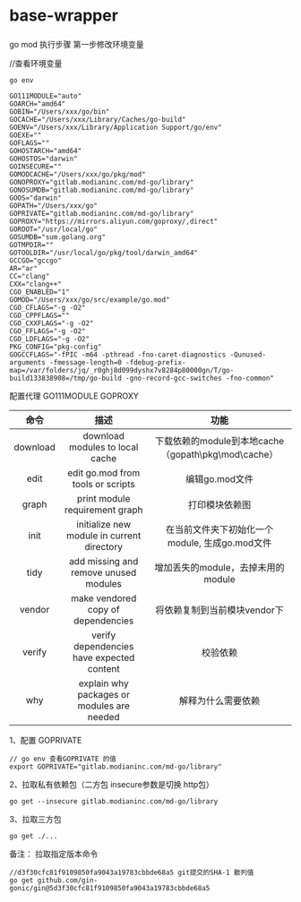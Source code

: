 # base-wrapper


##### 
go mod 执行步骤
第一步修改环境变量

//查看环境变量
```cassandraql
go env

GO111MODULE="auto"
GOARCH="amd64"
GOBIN="/Users/xxx/go/bin"
GOCACHE="/Users/xxx/Library/Caches/go-build"
GOENV="/Users/xxx/Library/Application Support/go/env"
GOEXE=""
GOFLAGS=""
GOHOSTARCH="amd64"
GOHOSTOS="darwin"
GOINSECURE=""
GOMODCACHE="/Users/xxx/go/pkg/mod"
GONOPROXY="gitlab.modianinc.com/md-go/library"
GONOSUMDB="gitlab.modianinc.com/md-go/library"
GOOS="darwin"
GOPATH="/Users/xxx/go"
GOPRIVATE="gitlab.modianinc.com/md-go/library"
GOPROXY="https://mirrors.aliyun.com/goproxy/,direct"
GOROOT="/usr/local/go"
GOSUMDB="sum.golang.org"
GOTMPDIR=""
GOTOOLDIR="/usr/local/go/pkg/tool/darwin_amd64"
GCCGO="gccgo"
AR="ar"
CC="clang"
CXX="clang++"
CGO_ENABLED="1"
GOMOD="/Users/xxx/go/src/example/go.mod"
CGO_CFLAGS="-g -O2"
CGO_CPPFLAGS=""
CGO_CXXFLAGS="-g -O2"
CGO_FFLAGS="-g -O2"
CGO_LDFLAGS="-g -O2"
PKG_CONFIG="pkg-config"
GOGCCFLAGS="-fPIC -m64 -pthread -fno-caret-diagnostics -Qunused-arguments -fmessage-length=0 -fdebug-prefix-map=/var/folders/jq/_r0ghj8d099dyshx7v8284p80000gn/T/go-build133838908=/tmp/go-build -gno-record-gcc-switches -fno-common"
```
配置代理
GO111MODULE  GOPROXY

| 命令 | 描述 | 功能 |
| :----: | :----: | :----: |
| download | download modules to local cache | 下载依赖的module到本地cache（gopath\pkg\mod\cache） |
| edit |  edit go.mod from tools or scripts | 编辑go.mod文件 |
| graph |  print module requirement graph | 打印模块依赖图 |
| init |  initialize new module in current directory | 在当前文件夹下初始化一个module, 生成go.mod文件 |
| tidy |  add missing and remove unused modules | 增加丢失的module，去掉未用的module |
| vendor |  make vendored copy of dependencies | 将依赖复制到当前模块vendor下 |
| verify |  verify dependencies have expected content | 校验依赖 |
| why |  explain why packages or modules are needed | 解释为什么需要依赖 |


1、配置 GOPRIVATE 
```cassandraql
// go env 查看GOPRIVATE 的值
export GOPRIVATE="gitlab.modianinc.com/md-go/library"
```

2、拉取私有依赖包（二方包  insecure参数是切换 http包）

```cassandraql
go get --insecure gitlab.modianinc.com/md-go/library
```

3、拉取三方包
```cassandraql
go get ./...
```

备注：
拉取指定版本命令
```cassandraql
//d3f30cfc81f9109850fa9043a19783cbbde68a5 git提交的SHA-1 散列值
go get github.com/gin-gonic/gin@5d3f30cfc81f9109850fa9043a19783cbbde68a5
```